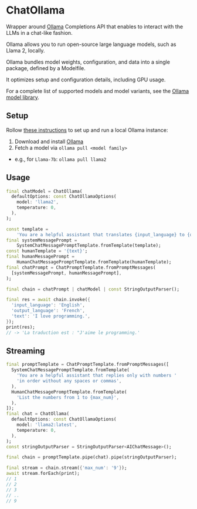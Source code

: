 # ChatOllama

Wrapper around [Ollama](https://ollama.ai) Completions API that enables to interact with the LLMs in a chat-like fashion.

Ollama allows you to run open-source large language models, such as Llama 2, locally.

Ollama bundles model weights, configuration, and data into a single package, defined by a Modelfile.

It optimizes setup and configuration details, including GPU usage.

For a complete list of supported models and model variants, see the [Ollama model library](https://ollama.ai/library).

## Setup

Rollow [these instructions](https://github.com/jmorganca/ollama) to set up and run a local Ollama instance:

1. Download and install [Ollama](https://ollama.ai)
2. Fetch a model via `ollama pull <model family>`
  * e.g., for `Llama-7b`: `ollama pull llama2`

## Usage

```dart
final chatModel = ChatOllama(
  defaultOptions: const ChatOllamaOptions(
    model: 'llama2',
    temperature: 0,
  ),
);

const template =
    'You are a helpful assistant that translates {input_language} to {output_language}.';
final systemMessagePrompt =
    SystemChatMessagePromptTemplate.fromTemplate(template);
const humanTemplate = '{text}';
final humanMessagePrompt =
    HumanChatMessagePromptTemplate.fromTemplate(humanTemplate);
final chatPrompt = ChatPromptTemplate.fromPromptMessages(
  [systemMessagePrompt, humanMessagePrompt],
);

final chain = chatPrompt | chatModel | const StringOutputParser();

final res = await chain.invoke({
  'input_language': 'English',
  'output_language': 'French',
  'text': 'I love programming.',
});
print(res);
// -> 'La traduction est : "J'aime le programming.'
```

## Streaming

```dart
final promptTemplate = ChatPromptTemplate.fromPromptMessages([
  SystemChatMessagePromptTemplate.fromTemplate(
    'You are a helpful assistant that replies only with numbers '
    'in order without any spaces or commas',
  ),
  HumanChatMessagePromptTemplate.fromTemplate(
    'List the numbers from 1 to {max_num}',
  ),
]);
final chat = ChatOllama(
  defaultOptions: const ChatOllamaOptions(
    model: 'llama2:latest',
    temperature: 0,
  ),
);
const stringOutputParser = StringOutputParser<AIChatMessage>();

final chain = promptTemplate.pipe(chat).pipe(stringOutputParser);

final stream = chain.stream({'max_num': '9'});
await stream.forEach(print);
// 1
// 2
// 3
// ..
// 9
```
